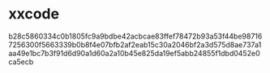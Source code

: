 # xxcode
b28c5860334c0b1805fc9a9bdbe42acbcae83ffef78472b93a53f44be987167256300f5663339b0b8f4e07bfb2af2eab15c30a2046bf2a3d575d8ae737a1aa49e1bc7b3f91d6d90a1d60a2a10b45e825da19ef5abb24855f1dbd0452e0ca5ecb
